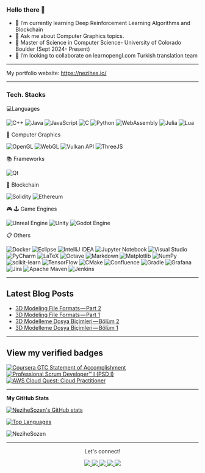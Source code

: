 ### Hello there 👋

- 🔭  I’m currently learning Deep Reinforcement Learning Algorithms and Blockchain
- 💬 Ask me about Computer Graphics topics.
- 🏫 Master of Science in Computer Science- University of Colorado Boulder (Sept 2024- Present)
- 👯 I’m looking to collaborate on learnopengl.com Turkish translation team
  
---

My portfolio website: https://nezihes.io/

---

<h3>Tech. Stacks</h3>
<p>💻Languages</p>
<p> 
  <img alt="C++" src="https://img.shields.io/badge/c++-%2300599C.svg?style=for-the-badge&logo=c%2B%2B&logoColor=white" />
  <img alt="Java" src="https://img.shields.io/badge/java-%23ED8B00.svg?style=for-the-badge&logo=java&logoColor=white" />
  <img alt="JavaScript" src="https://img.shields.io/badge/JavaScript-F7DF1E?style=for-the-badge&logo=javascript&logoColor=black" />
  <img alt="C" src="https://img.shields.io/badge/c-%2300599C.svg?style=for-the-badge&logo=c&logoColor=white)" />
  <img alt="Python" src="https://img.shields.io/badge/python-3670A0?style=for-the-badge&logo=python&logoColor=ffdd54" />
  <img alt="WebAssembly" src="https://img.shields.io/badge/webassembly-%23654FF0.svg?&style=for-the-badge&logo=webassembly&logoColor=white" />
  <img alt="Julia" src="https://img.shields.io/badge/-Julia-9558B2?style=for-the-badge&logo=julia&logoColor=white" />
  <img alt="Lua" src="https://img.shields.io/badge/lua-%232C2D72.svg?style=for-the-badge&logo=lua&logoColor=white" />
</p>

<p>🎨 Computer Graphics </p>
<p>
  <img alt="OpenGL" src="https://img.shields.io/badge/OpenGL-%23FFFFFF.svg?style=for-the-badge&logo=opengl" />
  <img alt="WebGL" src="https://img.shields.io/badge/WebGL-990000?logo=webgl&logoColor=white&style=for-the-badge" />
  <img alt="Vulkan API" src="https://img.shields.io/badge/vulkan-%23AC162C.svg?&style=for-the-badge&logo=vulkan&logoColor=white" />
  <img alt="ThreeJS" src="https://img.shields.io/badge/threejs-black?style=for-the-badge&logo=three.js&logoColor=white" />

</p>

<p>📚 Frameworks </p>
<p> 
  <img alt="Qt" src="https://img.shields.io/badge/Qt-%23217346.svg?style=for-the-badge&logo=Qt&logoColor=white" />

</p>


<p>🔗 Blockchain</p>
<p>
  <img alt="Solidity" src="https://img.shields.io/badge/Solidity-%23363636.svg?style=for-the-badge&logo=solidity&logoColor=white" />
  <img alt="Ethereum" src="https://img.shields.io/badge/Ethereum-3C3C3D?style=for-the-badge&logo=Ethereum&logoColor=white" />

</p>

<p> 🎮 🕹️ Game Engines</p>
<p>
  <img alt="Unreal Engine" src="https://img.shields.io/badge/unrealengine-%23313131.svg?style=for-the-badge&logo=unrealengine&logoColor=white" />
  <img alt="Unity" src="https://img.shields.io/badge/unity-%23000000.svg?&style=for-the-badge&logo=unity&logoColor=white" />
  <img alt="Godot Engine" src="https://img.shields.io/badge/godot%20engine-%23478CBF.svg?&style=for-the-badge&logo=godot%20engine&logoColor=white" />
</p>

<p>📋 Others</p>
<p>
  <img alt="Docker" src="https://img.shields.io/badge/docker-%230db7ed.svg?style=for-the-badge&logo=docker&logoColor=white" />
  <img alt="Eclipse" src="https://img.shields.io/badge/Eclipse-FE7A16.svg?style=for-the-badge&logo=Eclipse&logoColor=white" />
  <img alt="IntelliJ IDEA" src="https://img.shields.io/badge/IntelliJIDEA-000000.svg?style=for-the-badge&logo=intellij-idea&logoColor=white" />
  <img alt="Jupyter Notebook" src="https://img.shields.io/badge/jupyter-%23FA0F00.svg?style=for-the-badge&logo=jupyter&logoColor=white" />
  <img alt="Visual Studio" src="https://img.shields.io/badge/Visual%20Studio-5C2D91.svg?style=for-the-badge&logo=visual-studio&logoColor=white" />
  <img alt="PyCharm" src="https://img.shields.io/badge/pycharm-143?style=for-the-badge&logo=pycharm&logoColor=black&color=black&labelColor=green" />
  <img alt="LaTeX" src="https://img.shields.io/badge/latex-%23008080.svg?style=for-the-badge&logo=latex&logoColor=white" />
  <img alt="Octave" src="https://img.shields.io/badge/OCTAVE-darkblue?style=for-the-badge&logo=octave&logoColor=fcd683" />
  <img alt="Markdown" src="https://img.shields.io/badge/markdown-%23000000.svg?&style=for-the-badge&logo=markdown&logoColor=white" />
  <img alt="Matplotlib" src="https://img.shields.io/badge/Matplotlib-%23ffffff.svg?style=for-the-badge&logo=Matplotlib&logoColor=black" />
  <img alt="NumPy" src="https://img.shields.io/badge/numpy-%23013243.svg?style=for-the-badge&logo=numpy&logoColor=white" />
  <img alt="scikit-learn" src="https://img.shields.io/badge/scikit--learn-%23F7931E.svg?style=for-the-badge&logo=scikit-learn&logoColor=white" />
  <img alt="TensorFlow" src="https://img.shields.io/badge/TensorFlow-%23FF6F00.svg?style=for-the-badge&logo=TensorFlow&logoColor=white" />
  <img alt="CMake" src="https://img.shields.io/badge/CMake-%23008FBA.svg?style=for-the-badge&logo=cmake&logoColor=white" />
  <img alt="Confluence" src="https://img.shields.io/badge/confluence-%23172BF4.svg?style=for-the-badge&logo=confluence&logoColor=white" />
  <img alt="Gradle" src="https://img.shields.io/badge/Gradle-02303A.svg?style=for-the-badge&logo=Gradle&logoColor=white" />
  <img alt="Grafana" src="https://img.shields.io/badge/grafana-%23F46800.svg?style=for-the-badge&logo=grafana&logoColor=white" />
  <img alt="Jira" src="https://img.shields.io/badge/jira-%230A0FFF.svg?style=for-the-badge&logo=jira&logoColor=white" />
  <img alt="Apache Maven" src="https://img.shields.io/badge/Apache%20Maven-C71A36?style=for-the-badge&logo=Apache%20Maven&logoColor=white" /> 
  <img alt="Jenkins" src="https://img.shields.io/badge/jenkins-%232C5263.svg?style=for-the-badge&logo=jenkins&logoColor=white" /> 
</p>

---
## Latest Blog Posts
<!-- BLOG-POST-LIST:START -->
- [3D Modeling File Formats — Part 2](https://medium.com/@nezihe.sozen/3d-modeling-file-formats-part-2-8b7db9c79d8d?source=rss-ada6cfc68027------2)
- [3D Modeling File Formats — Part 1](https://medium.com/@nezihe.sozen/3d-modeling-file-formats-part-1-aa496217a9f6?source=rss-ada6cfc68027------2)
- [3D Modelleme Dosya Biçimleri — Bölüm 2](https://medium.com/@nezihe.sozen/3d-modelleme-dosya-bi%C3%A7imleri-b%C3%B6l%C3%BCm-2-301e14e3dab9?source=rss-ada6cfc68027------2)
- [3D Modelleme Dosya Biçimleri — Bölüm 1](https://medium.com/@nezihe.sozen/3d-modelleme-dosya-bi%C3%A7imleri-b%C3%B6l%C3%BCm-1-d71b80266c73?source=rss-ada6cfc68027------2)
<!-- BLOG-POST-LIST:END -->

---
## View my verified badges
<!--START_SECTION:badges-->
[![Coursera GTC Statement of Accomplishment](https://images.credly.com/size/110x110/images/86bd5014-111c-4693-a1e1-43749c847cbd/83305.png)](http://www.credly.com/badges/295d8a85-ee73-4a86-8a4c-a8d9b204b74e "Coursera GTC Statement of Accomplishment")
[![Professional Scrum Developer™ I (PSD I)](https://images.credly.com/size/110x110/images/d2298e82-b671-434a-876b-21a0ebc3af0e/image.png)](http://www.credly.com/badges/c810c461-4821-4faf-bc71-8734a1219405 "Professional Scrum Developer™ I (PSD I)")
[![AWS Cloud Quest: Cloud Practitioner](https://images.credly.com/size/110x110/images/2784d0d8-327c-406f-971e-9f0e15097003/image.png)](http://www.credly.com/badges/0a7c9129-d4b1-4f6b-97f9-91a15bddb01c "AWS Cloud Quest: Cloud Practitioner")
<!--END_SECTION:badges-->


---
<b>My GitHub Stats</b>

<a href="http://www.github.com/NeziheSozen"><img src="https://github-readme-stats.vercel.app/api?username=NeziheSozen&show_icons=true&hide=&count_private=true&title_color=0891b2&text_color=ffffff&icon_color=0891b2&bg_color=1c1917&hide_border=true&show_icons=true" alt="NeziheSozen's GitHub stats" /></a>

<a href="https://github.com/NeziheSozen" align="left"><img src="https://github-readme-stats.vercel.app/api/top-langs/?username=NeziheSozen&langs_count=10&title_color=0891b2&text_color=ffffff&icon_color=0891b2&bg_color=1c1917&hide_border=true&locale=en&custom_title=Top%20%Languages" alt="Top Languages" /></a>

<p align="left"> <img src="https://komarev.com/ghpvc/?username=NeziheSozen&color=green" alt="NeziheSozen" /> </p>

---

<div align="center">

<p align="center">Let's connect!</p>

<a href="https://www.linkedin.com/in/nezihesozen/">
    <img src="https://img.shields.io/badge/linkedin-%230077B5.svg?&style=for-the-badge&logo=linkedin&logoColor=white" />
</a> 
<a href= "https://medium.com/@nezihe.sozen">
    <img src="https://img.shields.io/badge/Medium-12100E?style=for-the-badge&logo=medium&logoColor=white"/ >
</a>

<a href= "https://www.kaggle.com/nezihesozen">
    <img src="https://img.shields.io/badge/Kaggle-035a7d?style=for-the-badge&logo=kaggle&logoColor=white"/ >
</a>

<a href= "https://www.goodreads.com/user/show/65216795-nezihe-s-zen">
    <img src="https://img.shields.io/badge/Goodreads-F3F1EA?style=for-the-badge&logo=goodreads&logoColor=372213"/ >
</a>

<a href= "">
    <img src="https://img.shields.io/badge/Slack-4A154B?style=for-the-badge&logo=slack&logoColor=white"/ >
</a>

</div>
  

<!--
**NeziheSozen/nezihesozen** is a ✨ _special_ ✨ repository because its `README.md` (this file) appears on your GitHub profile.

Here are some ideas to get you started:



- 👯 I’m looking to collaborate on ...
- 🤔 I’m looking for help with ...

- 📫 How to reach me: ...
- 😄 Pronouns: ...
- ⚡ Fun fact: ...
-->
